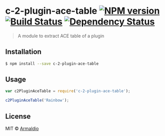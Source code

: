 # c-2-plugin-ace-table [![NPM version][npm-image]][npm-url] [![Build Status][travis-image]][travis-url] [![Dependency Status][daviddm-image]][daviddm-url]
> A module to extract ACE table of a plugin

## Installation

```sh
$ npm install --save c-2-plugin-ace-table
```

## Usage

```js
var c2PluginAceTable = require('c-2-plugin-ace-table');

c2PluginAceTable('Rainbow');
```
## License

MIT © [Armaldio](armaldio.xyz)


[npm-image]: https://badge.fury.io/js/c-2-plugin-ace-table.svg
[npm-url]: https://npmjs.org/package/c-2-plugin-ace-table
[travis-image]: https://travis-ci.org/armaldio/c-2-plugin-ace-table.svg?branch=master
[travis-url]: https://travis-ci.org/armaldio/c-2-plugin-ace-table
[daviddm-image]: https://david-dm.org/armaldio/c-2-plugin-ace-table.svg?theme=shields.io
[daviddm-url]: https://david-dm.org/armaldio/c-2-plugin-ace-table
